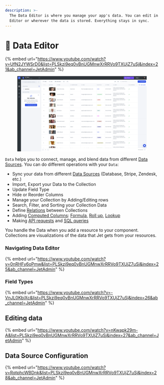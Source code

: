 ```yaml
---
description: >-
  The Data Editor is where you manage your app's data. You can edit in the Data
  Editor or wherever the data is stored. Everything stays in sync.
---
```


# 🧮 Data Editor

{% embed url="https://www.youtube.com/watch?v=UfN2JYWSrD0&list=PLSkzi9eq0vBnUGMnwXrRRVo9TXUjZ7uSj&index=21&ab_channel=JetAdmin" %}

<figure><img src="../../.gitbook/assets/image (3).png" alt=""><figcaption></figcaption></figure>

`Data` helps you to connect, manage, and blend data from different [Data Sources](../integrations/). You can do different operations with your `Data`:

* Sync your data from different [Data Sources](../integrations/) (Database, Stripe, Zendesk, etc.)
* Import, Export your Data to the Collection
* Update Field Type
* Hide or Reorder Columns
* Manage your Collection by Adding/Editing rows
* Search, Filter, and Sorting your Collection Data
* Define [Relations](../computed-columns/relations.md) between Collections
* Adding [Computed Columns](computed-columns/): [Formula](../formulas.md), [Roll up](computed-columns/rollup-column.md), [Lookup](computed-columns/lookup-column.md)
* Making [API requests](make-an-http-request.md) and [SQL queries](make-a-sql-query.md)

You handle the Data when you add a resource to your component. Collections are visualizations of the data that Jet gets from your resources.

### Navigating Data Editor

{% embed url="https://www.youtube.com/watch?v=0nRHFy6oPmw&list=PLSkzi9eq0vBnUGMnwXrRRVo9TXUjZ7uSj&index=25&ab_channel=JetAdmin" %}

### Field Types

{% embed url="https://www.youtube.com/watch?v=-VnJL0KbiXc&list=PLSkzi9eq0vBnUGMnwXrRRVo9TXUjZ7uSj&index=26&ab_channel=JetAdmin" %}

## Editing data

{% embed url="https://www.youtube.com/watch?v=nKwapk29m-A&list=PLSkzi9eq0vBnUGMnwXrRRVo9TXUjZ7uSj&index=27&ab_channel=JetAdmin" %}

## Data Source Configuration

{% embed url="https://www.youtube.com/watch?v=RqtphcWBDnk&list=PLSkzi9eq0vBnUGMnwXrRRVo9TXUjZ7uSj&index=28&ab_channel=JetAdmin" %}
